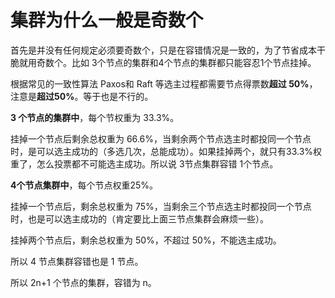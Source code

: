 #  集群为什么一般是奇数个

首先是并没有任何规定必须要奇数个，只是在容错情况是一致的，为了节省成本干脆就用奇数个。比如 3个节点的集群和4个节点的集群都只能容忍1个节点挂掉。

根据常见的一致性算法 Paxos和 Raft 等选主过程都需要节点得票数**超过 50%**，注意是**超过50%**。等于也是不行的。

**3 个节点的集群中**，每个节权重为 33.3%。

挂掉一个节点后剩余总权重为 66.6%，当剩余两个节点选主时都投同一个节点时，是可以选主成功的（多选几次，总能成功）。如果挂掉两个，就只有33.3%权重了，怎么投票都不可能选主成功。所以说 3节点集群容错 1个节点。

**4个节点集群中**，每个节点权重25%。

挂掉一个节点后，剩余总权重为 75%，当剩余三个节点选主时都投同一个节点时，也是可以选主成功的（肯定要比上面三节点集群会麻烦一些）。

挂掉两个节点后，剩余总权重为 50%，不超过 50%，不能选主成功。

所以 4 节点集群容错也是 1 节点。

所以 2n+1 个节点的集群，容错为 n。